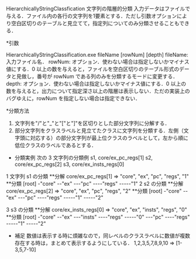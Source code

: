 HierarchicallyStringClassfication
文字列の階層的分類
入力データはファイルで与える．ファイル内の各行の文字列を1要素とする．ただし引数オプションにより空白区切りのテーブルと見立てて，指定列についてのみ分類させることもできる．

*引数

HierarchicallyStringClassification.exe fileName [rowNum] [depth]
fileName: 入力ファイル名．
rowNum: オプション．使わない場合は指定しないかマイナス値にする．0 以上の数を与えると，ファイルを空白区切りのテーブル形式のデータと見做し，番号が rowNum である列のみを分類するモードに変更する．
depth: オプション．使わない場合は指定しないかマイナス値にする．0 以上の数を与えると，出力について指定深さ以上の階層は表示しない．ただの実装上のバグゆえに，rowNum を指定しない場合は指定できない．

*分類方法

1. 文字列を"/"と"_"と"["と"]"を区切りとした部分文字列に分解する．
2. 部分文字列をクラスラベルと見立てたクラスに文字列を分類する．左側（文字頭に対応する）の部分文字列が最上位クラスのラベルとして，左から順に低位クラスのラベルであるとする．

* 分類実例
次の 3 文字列の分類例
s1, core/ex_pc_regs[1]
s2, core/ex_pc_regs[2]
s3, core/ex_insts_regs[0]

1 文字列 s1 の分類
**分解
core/ex_pc_regs[1] => "core", "ex", "pc", "regs", "1"
**分類
[root]
-"core"
--"ex"
---"pc"
----"regs"
-----"1"
2 s2 の分類
**分解
core/ex_pc_regs[2] => "core", "ex", "pc", "regs", "2"
**分類
[root]
-"core"
--"ex"
---"pc"
----"regs"
-----"1"
-----"2"

3 s3 の分類
**分解
core/ex_insts_regs[0] => "core", "ex", "insts", "regs", "0"
**分類
[root]
-"core"
--"ex"
---"insts"
----"regs"
-----"0"
---"pc"
----"regs"
-----"1"
-----"2"

* 補足
数値は表示する時に煩雑なので，同レベルのクラスラベルに数値が複数存在する時は，まとめて表示するようにしている．
1,2,3,5,7,8,9,10 => [1-3,5,7-10]
